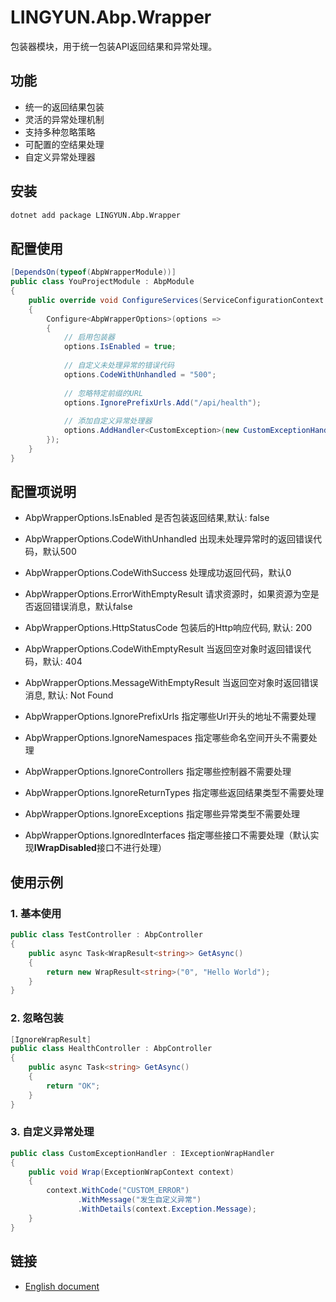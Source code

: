 # LINGYUN.Abp.Wrapper

包装器模块，用于统一包装API返回结果和异常处理。

## 功能

* 统一的返回结果包装
* 灵活的异常处理机制
* 支持多种忽略策略
* 可配置的空结果处理
* 自定义异常处理器

## 安装

```bash
dotnet add package LINGYUN.Abp.Wrapper
```

## 配置使用

```csharp
[DependsOn(typeof(AbpWrapperModule))]
public class YouProjectModule : AbpModule
{
    public override void ConfigureServices(ServiceConfigurationContext context)
    {
        Configure<AbpWrapperOptions>(options =>
        {
            // 启用包装器
            options.IsEnabled = true;
            
            // 自定义未处理异常的错误代码
            options.CodeWithUnhandled = "500";
            
            // 忽略特定前缀的URL
            options.IgnorePrefixUrls.Add("/api/health");
            
            // 添加自定义异常处理器
            options.AddHandler<CustomException>(new CustomExceptionHandler());
        });
    }
}
```

## 配置项说明

*	AbpWrapperOptions.IsEnabled						是否包装返回结果,默认: false  
*	AbpWrapperOptions.CodeWithUnhandled				出现未处理异常时的返回错误代码，默认500  
*	AbpWrapperOptions.CodeWithSuccess				处理成功返回代码，默认0  
*	AbpWrapperOptions.ErrorWithEmptyResult			请求资源时，如果资源为空是否返回错误消息，默认false    
*	AbpWrapperOptions.HttpStatusCode				包装后的Http响应代码, 默认: 200
*	AbpWrapperOptions.CodeWithEmptyResult			当返回空对象时返回错误代码，默认: 404  
*	AbpWrapperOptions.MessageWithEmptyResult		当返回空对象时返回错误消息, 默认: Not Found  

*	AbpWrapperOptions.IgnorePrefixUrls				指定哪些Url开头的地址不需要处理  
*	AbpWrapperOptions.IgnoreNamespaces				指定哪些命名空间开头不需要处理  
*	AbpWrapperOptions.IgnoreControllers				指定哪些控制器不需要处理  
*	AbpWrapperOptions.IgnoreReturnTypes				指定哪些返回结果类型不需要处理  
*	AbpWrapperOptions.IgnoreExceptions				指定哪些异常类型不需要处理  
*	AbpWrapperOptions.IgnoredInterfaces				指定哪些接口不需要处理（默认实现**IWrapDisabled**接口不进行处理）  


## 使用示例

### 1. 基本使用

```csharp
public class TestController : AbpController
{
    public async Task<WrapResult<string>> GetAsync()
    {
        return new WrapResult<string>("0", "Hello World");
    }
}
```

### 2. 忽略包装

```csharp
[IgnoreWrapResult]
public class HealthController : AbpController
{
    public async Task<string> GetAsync()
    {
        return "OK";
    }
}
```

### 3. 自定义异常处理

```csharp
public class CustomExceptionHandler : IExceptionWrapHandler
{
    public void Wrap(ExceptionWrapContext context)
    {
        context.WithCode("CUSTOM_ERROR")
               .WithMessage("发生自定义异常")
               .WithDetails(context.Exception.Message);
    }
}
```

## 链接

* [English document](./README.EN.md)
